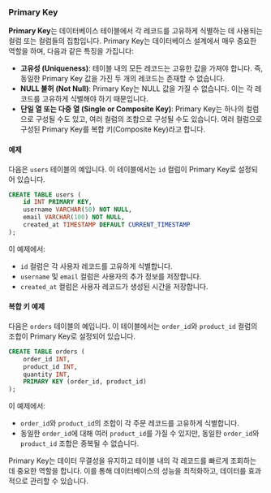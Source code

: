 ### Primary Key

**Primary Key**는 데이터베이스 테이블에서 각 레코드를 고유하게 식별하는 데 사용되는 컬럼 또는 컬럼들의 집합입니다. Primary Key는 데이터베이스 설계에서 매우 중요한 역할을 하며, 다음과 같은 특징을 가집니다:

- **고유성 (Uniqueness)**: 테이블 내의 모든 레코드는 고유한 값을 가져야 합니다. 즉, 동일한 Primary Key 값을 가진 두 개의 레코드는 존재할 수 없습니다.
- **NULL 불허 (Not Null)**: Primary Key는 NULL 값을 가질 수 없습니다. 이는 각 레코드를 고유하게 식별해야 하기 때문입니다.
- **단일 열 또는 다중 열 (Single or Composite Key)**: Primary Key는 하나의 컬럼으로 구성될 수도 있고, 여러 컬럼의 조합으로 구성될 수도 있습니다. 여러 컬럼으로 구성된 Primary Key를 복합 키(Composite Key)라고 합니다.

#### 예제

다음은 `users` 테이블의 예입니다. 이 테이블에서는 `id` 컬럼이 Primary Key로 설정되어 있습니다.

```sql
CREATE TABLE users (
    id INT PRIMARY KEY,
    username VARCHAR(50) NOT NULL,
    email VARCHAR(100) NOT NULL,
    created_at TIMESTAMP DEFAULT CURRENT_TIMESTAMP
);
```

이 예제에서:

- `id` 컬럼은 각 사용자 레코드를 고유하게 식별합니다.
- `username` 및 `email` 컬럼은 사용자의 추가 정보를 저장합니다.
- `created_at` 컬럼은 사용자 레코드가 생성된 시간을 저장합니다.

#### 복합 키 예제

다음은 `orders` 테이블의 예입니다. 이 테이블에서는 `order_id`와 `product_id` 컬럼의 조합이 Primary Key로 설정되어 있습니다.

```sql
CREATE TABLE orders (
    order_id INT,
    product_id INT,
    quantity INT,
    PRIMARY KEY (order_id, product_id)
);
```

이 예제에서:

- `order_id`와 `product_id`의 조합이 각 주문 레코드를 고유하게 식별합니다.
- 동일한 `order_id`에 대해 여러 `product_id`를 가질 수 있지만, 동일한 `order_id`와 `product_id` 조합은 중복될 수 없습니다.

Primary Key는 데이터 무결성을 유지하고 테이블 내의 각 레코드를 빠르게 조회하는 데 중요한 역할을 합니다. 이를 통해 데이터베이스의 성능을 최적화하고, 데이터를 효과적으로 관리할 수 있습니다.